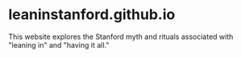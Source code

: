 # leaninstanford.github.io
This website explores the Stanford myth and rituals associated with "leaning in" and "having it all."
